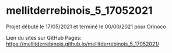 # mellitderrebinois_5_17052021

Projet débuté le 17/05/2021 et terminé le 00/00/2021 pour Orinoco

Lien du sites sur GitHub Pages: https://mellitderrebinois.github.io/mellitderrebinois_5_17052021/
